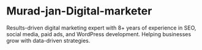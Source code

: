 # Murad-jan-Digital-marketer
Results-driven digital marketing expert with 8+ years of experience in SEO, social media, paid ads, and WordPress development. Helping businesses grow with data-driven strategies.
